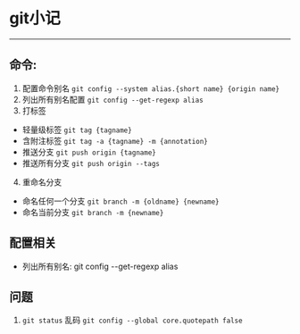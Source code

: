 # git小记

---

## 命令:

1. 配置命令别名 `git config --system alias.{short name} {origin name}`
2. 列出所有别名配置 `git config --get-regexp alias`
3. 打标签
- 轻量级标签 `git tag {tagname}`
- 含附注标签 `git tag -a {tagname} -m {annotation}`
- 推送分支 `git push origin {tagname}`
- 推送所有分支 `git push origin --tags`

4. 重命名分支
- 命名任何一个分支 `git branch -m {oldname} {newname}`
- 命名当前分支 `git branch -m {newname}`

## 配置相关
- 列出所有别名: git config --get-regexp alias

## 问题
1. `git status` 乱码 `git config --global core.quotepath false`
